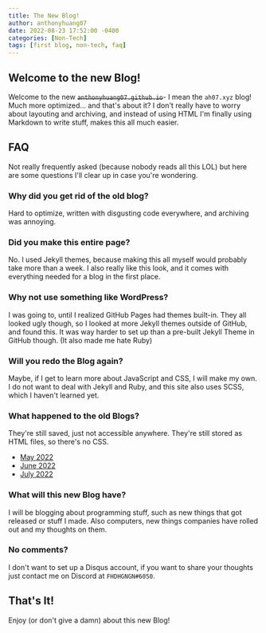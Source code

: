 ```yaml
---
title: The New Blog!
author: anthonyhuang07
date: 2022-08-23 17:52:00 -0400
categories: [Non-Tech]
tags: [first blog, non-tech, faq]
---
```


## Welcome to the new Blog!

Welcome to the new ~~`anthonyhuang07.github.io`~~- I mean the `ah07.xyz` blog! Much more optimized... and that's about it? I don't really have to worry about layouting and archiving, and instead of using HTML I'm finally using Markdown to write stuff, makes this all much easier.

## FAQ

Not really frequently asked (because nobody reads all this LOL) but here are some questions I'll clear up in case you're wondering.

### Why did you get rid of the old blog?

Hard to optimize, written with disgusting code everywhere, and archiving was annoying.

### Did you make this entire page?

No. I used Jekyll themes, because making this all myself would probably take more than a week. I also really like this look, and it comes with everything needed for a blog in the first place.

### Why not use something like WordPress?

I was going to, until I realized GitHub Pages had themes built-in. They all looked ugly though, so I looked at more Jekyll themes outside of GitHub, and found this. It was way harder to set up than a pre-built Jekyll Theme in GitHub though. (It also made me hate Ruby)

### Will you redo the Blog again?

Maybe, if I get to learn more about JavaScript and CSS, I will make my own. I do not want to deal with Jekyll and Ruby, and this site also uses SCSS, which I haven't learned yet.

### What happened to the old Blogs?

They're still saved, just not accessible anywhere. They're still stored as HTML files, so there's no CSS.

- [May 2022](/archive/may2022.html)
- [June 2022](/archive/june2022.html)
- [July 2022](/archive/july2022.html)

### What will this new Blog have?

I will be blogging about programming stuff, such as new things that got released or stuff I made. Also computers, new things companies have rolled out and my thoughts on them.

### No comments?

I don't want to set up a Disqus account, if you want to share your thoughts just contact me on Discord at `FHDHGNGN#6050`.

## That's It!

Enjoy (or don't give a damn) about this new Blog! 